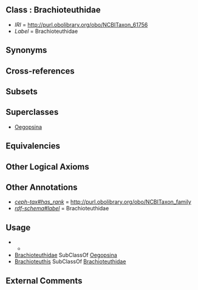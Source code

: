 
## Class : Brachioteuthidae

 * *IRI* = http://purl.obolibrary.org/obo/NCBITaxon_61756
 * *Label* = Brachioteuthidae

## Synonyms


## Cross-references


## Subsets


## Superclasses

 * [Oegopsina](../../NCBITaxon/42/NCBITaxon_34542.md)

## Equivalencies


## Other Logical Axioms


## Other Annotations

 * *[ceph-tax#has_rank](../../ceph-tax#has/nk/ceph-tax#has_rank.md)* = http://purl.obolibrary.org/obo/NCBITaxon_family
 * *[rdf-schema#label](../../el/rdf-schema#label.md)* = Brachioteuthidae

## Usage

 * -
 * [Brachioteuthidae](../../NCBITaxon/56/NCBITaxon_61756.md) SubClassOf [Oegopsina](../../NCBITaxon/42/NCBITaxon_34542.md)
 * [Brachioteuthis](../../NCBITaxon/57/NCBITaxon_61757.md) SubClassOf [Brachioteuthidae](../../NCBITaxon/56/NCBITaxon_61756.md)

## External Comments

